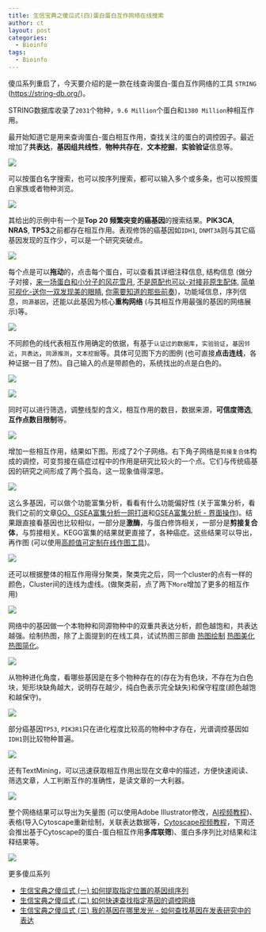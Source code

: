 ```yaml
---
title: 生信宝典之傻瓜式(四)蛋白蛋白互作网络在线搜索
author: ct
layout: post
categories:
  - Bioinfo
tags:
  - Bioinfo
---
```


傻瓜系列重启了，今天要介绍的是一款在线查询蛋白-蛋白互作网络的工具 `STRING` (<https://string-db.org/>)。

STRING数据库收录了`2031`个物种，`9.6 Million`个蛋白和`1380 Million`种相互作用。

最开始知道它是用来查询蛋白-蛋白相互作用，查找关注的蛋白的调控因子。最近增加了**共表达**，**基因组共线性**，**物种共存在**，**文本挖掘**，**实验验证**信息等。

![](//www.ehbio.com/ehbio_resource/string_cover.png)

可以按蛋白名字搜索，也可以按序列搜索，都可以输入多个或多条，也可以按照蛋白家族或者物种浏览。

![](http://www.ehbio.com/ehbio_resource/string_search.png)

其给出的示例中有一个是**Top 20 频繁突变的癌基因**的搜索结果。**PIK3CA**, **NRAS**, **TP53**之前都存在相互作用。表观修饰的癌基因如`IDH1`, `DNMT3A`则与其它癌基因发现的互作少，可以是一个研究突破点。

![](http://www.ehbio.com/ehbio_resource/string_top20.png)

每个点是可以**拖动**的，点击每个蛋白，可以查看其详细注释信息, 结构信息 (做分子对接，[来一场蛋白和小分子的风花雪月](http://mp.weixin.qq.com/s/asAJDttAvsCLGd3PPU2agQ), [不是原配也可以-对接非原生配体](http://mp.weixin.qq.com/s/VDN1qAZGIMol6prwQW4umw), [简单可视化-送你一双发现美的眼睛](http://mp.weixin.qq.com/s/P62sjqhSTxmWVicrEAk-RQ), [你需要知道的那些前奏](http://mp.weixin.qq.com/s/5a5-6pXHfvyDc2Kfp4xDeQ))，功能域信息，序列信息，`同源基因`，还能以此基因为核心**重构网络** (与其相互作用最强的基因的网络展示)等。

![](http://www.ehbio.com/ehbio_resource/string_anno.png)

不同颜色的线代表相互作用确定的依据，有基于`认证过的数据库`，`实验验证`，`基因邻近`，`共表达`，`同源推测`，`文本挖掘`等。具体可见图下方的图例 (也可直接**点击连线**，各种证据一目了然)。自己输入的点是带颜色的，系统找出的点是白色的。

![](http://www.ehbio.com/ehbio_resource/string_legend.png)

![](http://www.ehbio.com/ehbio_resource/string_edge.png)

同时可以进行筛选，调整线型的含义，相互作用的数目，数据来源，**可信度筛选**, **互作点数目限制**等。

![](http://www.ehbio.com/ehbio_resource/string_setting.png)

增加一些相互作用，结果如下图。形成了2个子网络。右下角子网络是`剪接复合体`构成的调控，可变剪接在癌症过程中的作用是研究比较火的一个点。它们与传统癌基因的研究之间形成了两个孤岛，这一现象值得深思。

![](http://www.ehbio.com/ehbio_resource/string_top20_more.png)

这么多基因，可以做个功能富集分析，看看有什么功能偏好性 (关于富集分析，看我们之前的文章[GO、GSEA富集分析一网打进](http://mp.weixin.qq.com/s/d1KCETQZ88yaOLGwAtpWYg)和[GSEA富集分析 - 界面操作](http://mp.weixin.qq.com/s/3Nd3urhfRGkw-F0LGZrlZe))。结果跟直接看基因也比较相似，一部分是**激酶**，与蛋白修饰相关，一部分是**剪接复合体**，与剪接相关。KEGG富集的结果就更直接了，各种癌症。这些结果可以导出，再作图 (可以使用[高颜值可定制在线作图工具](http://mp.weixin.qq.com/s/eSZM0iY9a0sQhLI9pG8yWA))。

![](http://www.ehbio.com/ehbio_resource/string_enrichment.png)

还可以根据整体的相互作用得分聚类，聚类完之后，同一个cluster的点有一样的颜色，Cluster间的连线为虚线。(做聚类前，点了两下`More`增加了更多的相互作用)

![](http://www.ehbio.com/ehbio_resource/string_cluster.png)

网络中的基因做一个本物种和同源物种中的双重共表达分析，颜色越饱和，共表达越强。绘制热图，除了上面提到的在线工具，试试热图三部曲 [热图绘制](http://mp.weixin.qq.com/s/mNSkf1rjWTCtE1pIOuI2rA) [热图美化](http://mp.weixin.qq.com/s/lKrhvYrwn93esC6MA3bHWw) [热图简化](https://mp.weixin.qq.com/s/_9LKs6t6rcjzokF_0gneSA)。

![](http://www.ehbio.com/ehbio_resource/string_coexpr.png)

从物种进化角度，看哪些基因是在多个物种存在的(存在为有色块，不存在为白色块，矩形块缺角越大，说明存在越少，纯白色表示完全缺失)和保守程度(颜色越饱和越保守)。

![](http://www.ehbio.com/ehbio_resource/string_geencooccurence.png)

部分癌基因`TP53`, `PIK3R1`只在进化程度比较高的物种中才存在，光谱调控基因如`IDH1`则比较物种普遍。

![](http://www.ehbio.com/ehbio_resource/string_geencooccurence2.png)

还有TextMining，可以迅速获取相互作用出现在文章中的描述，方便快速阅读、筛选文章，人工判断互作的准确性，是读文章的一大利器。

![](http://www.ehbio.com/ehbio_resource/string_textmining.png)

整个网络结果可以导出为矢量图 (可以使用Adobe Illustrator修改，[AI视频教程](http://mp.weixin.qq.com/s/HTsufk71U3wf14OOWSKEeQ))、表格(导入Cytoscape重新绘制，关联表达数据等，[Cytoscape视频教程](http://mp.weixin.qq.com/s?__biz=MzI5MTcwNjA4NQ==&amp;mid=2247484194&amp;idx=1&amp;sn=61bcbe1c48e195c5c830396865789723&amp;chksm=ec0dc6a8db7a4fbeaa9cdd7245127edd382f3e4d13a61636c2cbc52062b32d7565bf282fca5e#rd)，下周还会推出基于Cytoscape的蛋白-蛋白相互作用**多库联筛**)、蛋白多序列比对结果和注释结果等。

![](http://www.ehbio.com/ehbio_resource/string_export.png)

更多傻瓜系列

* [生信宝典之傻瓜式 (一) 如何提取指定位置的基因组序列](http://mp.weixin.qq.com/s/5bNdHkl3QDFmCNmrht3VWA)
* [生信宝典之傻瓜式 (二) 如何快速查找指定基因的调控网络](http://mp.weixin.qq.com/s/LPWaxbKuS-XlvzkSE-MupQ)
* [生信宝典之傻瓜式 (三) 我的基因在哪里发光 - 如何查找基因在发表研究中的表达](http://mp.weixin.qq.com/s/0Yvhn5Tlb-zvOXM0cU16Zg)

